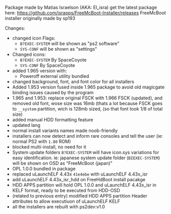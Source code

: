 Package made by Matias Israelson (AKA: El_isra)
get the latest package here: https://github.com/israpps/FreeMcBoot-Installer/releases
FreeMcBoot installer originally made by sp193

Changes:

- changed icon Flags:
	* `B?EXEC-SYSTEM` will be shown as "ps2 software"
	* `SYS-CONF` will be shown as "settings"
- Changed icons:
  * `B?EXEC-SYSTEM` By SpaceCoyote
  * `SYS-CONF` By SpaceCoyote
- added 1.965 version with:
  * Poweroff external utility bundled
- changed background, font, and font color for all installers
- Added 1.953 version fused inside 1.965 package to avoid old magicgate binding issues caused by the program
- 1.965 and 1.953: replace original FSCK with 1.966 FSCK (updated), and removed old font, wose size was 16mb (thats a lot because FSCK goes to `__system` partition, wich is 128mb sized, (so that font took 1/8 of total size)
- added manual HDD formatting feature
- updated lang
- normal install variants names made noob-friendly
- installers can now detect and inform rare consoles and tell the user (ie: normal PS2 with `1.80` ROM)
- blocked multi-install, no need for it
- System update folders `B?EXEC-SYSTEM` will have icon.sys variations for easy identification. ie: japanese system update folder (`BIEXEC-SYSTEM`) will be shown on OSD as "FreeMcBoot (japan)"
- OPL 1.0.0 bundled in package
- replaced uLaunchELF 4.43x `41e4ebe` with uLaunchELF 4.43x_isr
- add uLaunchELF 4.43x_isr_hdd on FreeHdBoot install pacakge
- HDD APPS partition will hold OPL 1.0.0 and uLaunchELF 4.43x_isr in KELF format, ready to be executed from HDD-OSD
- (related to previous entry) modified HDD APPS partition Header attributes to allow executiuon of uLaunchELF KELF
- all the installers are rebuilt with ps2dev:v1.0
